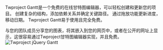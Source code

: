 
Twproject Gantt是一个免费的在线甘特图编辑器，可以轻松创建和更新您的项目。 
创建复杂的结构，添加依赖关系并确定关键路径。 通过拖放功能更新进度，移动日期。 
Twproject Gantt易于使用且完全免费。

与您的团队成员分享您的图表，将其嵌入到您的网页中，或者在公开的网址上显示，这很容易通过Twproject甘特图编辑器实现，并且免费。
<img src="http://twproject.s3.amazonaws.com/resources/gantt_github2.jpg" alt="Twproject jQuery Gantt" border="0" />